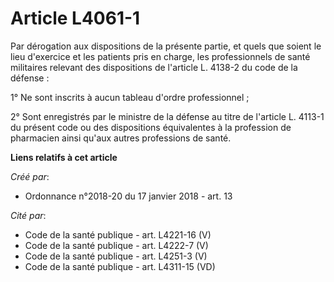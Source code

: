 # Article L4061-1

Par dérogation aux dispositions de la présente partie, et quels que soient le lieu d'exercice et les patients pris en charge,
les professionnels de santé militaires relevant des dispositions de l'article L. 4138-2 du code de la défense :

1° Ne sont inscrits à aucun tableau d'ordre professionnel ;

2° Sont enregistrés par le ministre de la défense au titre de l'article L. 4113-1 du présent code ou des dispositions
équivalentes à la profession de pharmacien ainsi qu'aux autres professions de santé.

**Liens relatifs à cet article**

_Créé par_:

  - Ordonnance n°2018-20 du 17 janvier 2018 - art. 13

_Cité par_:

  - Code de la santé publique - art. L4221-16 (V)
  - Code de la santé publique - art. L4222-7 (V)
  - Code de la santé publique - art. L4251-3 (V)
  - Code de la santé publique - art. L4311-15 (VD)
